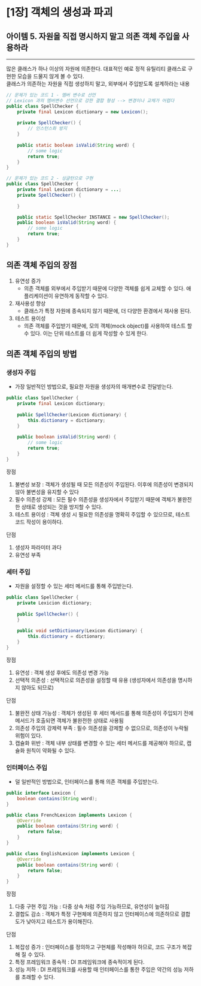 # [1장] 객체의 생성과 파괴

## 아이템 5. 자원을 직접 명시하지 말고 의존 객체 주입을 사용하라

------

많은 클래스가 하나 이상의 자원에 의존한다. 대표적인 예로 정적 유틸리티 클래스로 구현한 모습을 드물지 않게 볼 수 있다.  
클래스가 의존하는 자원을 직접 생성하지 말고, 외부에서 주입받도록 설계하라는 내용

```java
// 문제가 있는 코드 1 - 멤버 변수로 선언 
// Lexicon 과의 멤버변수 선언으로 강한 결합 형성 --> 변경이나 교체가 어렵다
public class SpellChecker {
    private final Lexicon dictionary = new Lexicon();
    
    private SpellChecker() {
        // 인스턴스화 방지
    }
    
    public static boolean isValid(String word) {
        // some logic
        return true;
    }
}

// 문제가 있는 코드 2 - 싱글턴으로 구현
public class SpellChecker {
    private final Lexicon dictionary = ...;
    private SpellChecker() {
        
    }

    public static SpellChecker INSTANCE = new SpellChecker();
    public boolean isValid(String word) {
        // some logic
        return true;
    }
}
```
## 의존 객체 주입의 장점

1. 유연성 증가
    - 의존 객체를 외부에서 주입받기 때문에 다양한 객체를 쉽게 교체할 수 있다. 애플리케이션이 유연하게 동작할 수 있다.
2. 재사용성 향상
    - 클래스가 특정 자원에 종속되지 않기 때문에, 더 다양한 환경에서 재사용 된다.
3. 테스트 용이성
    - 의존 객체를 주입받기 때문에, 모의 객체(mock object)를 사용하여 테스트 할 수 있다. 이는 단위 테스트를 더 쉽게 작성할 수 있게 한다.

## 의존 객체 주입의 방법

### 생성자 주입
- 가장 일반적인 방법으로, 필요한 자원을 생성자의 매개변수로 전달받는다.

```java
public class SpellChecker {
    private final Lexicon dictionary;
    
    public SpellChecker(Lexicon dictionary) {
        this.dictionary = dictionary;
    }
    
    public boolean isValid(String word) {
        // some logic
        return true;
    }
}
```

장점
1. 불변성 보장 : 객체가 생성될 때 모든 의존성이 주입된다. 이후에 의존성이 변경되지 않아 불변성을 유지할 수 있다
2. 필수 의존성 강제 : 모든 필수 의존성을 생성자에서 주입받기 때문에 객체가 불완전한 상태로 생성되는 것을 방지할 수 있다.
3. 테스트 용이성 : 객체 생성 시 필요한 의존성을 명확히 주입할 수 있으므로, 테스트 코드 작성이 용이하다.

단점
1. 생성자 파라미터 과다
2. 유연성 부족

### 세터 주입
- 자원을 설정할 수 있는 세터 메서드를 통해 주입받는다.

```java
public class SpellChecker {
    private Lexicion dictionary;
    
    public SpellChecker() {
    }
    
    public void setDictionary(Lexicon dictionary) {
        this.dictionary = dictionary;
    }
}
```

장점
1. 유연성 : 객체 생성 후에도 의존성 변경 가능
2. 선택적 의존성 : 선택적으로 의존성을 설정할 때 유용 (생성자에서 의존성을 명시하지 않아도 되므로)

단점
1. 불완전 상태 가능성 : 객체가 생성된 후 세터 메서드를 통해 의존성이 주입되기 전에 메서드가 호출되면 객체가 불완전한 상태로 사용됨
2. 의존성 주입의 강제력 부족 : 필수 의존성을 강제할 수 없으므로, 의존성이 누락될 위험이 있다.
3. 캡슐화 위반 : 객체 내부 상태를 변경할 수 있는 세터 메서드를 제공해야 하므로, 캡슐화 원칙이 약화될 수 있다.

### 인터페이스 주입
- 덜 일반적인 방법으로, 인터페이스를 통해 의존 객체를 주입받는다.

```java
public interface Lexicon {
    boolean contains(String word);
}

public class FrenchLexicon implements Lexicon {
    @Override
    public boolean contains(String word) {
        return false;
    }
}

public class EnglishLexicon implements Lexicon {
    @Override
    public boolean contains(String word) {
        return false;
    }
} 
```

장점
1. 다중 구현 주입 가능 : 다중 상속 처럼 주입 가능하므로, 유연성이 높아짐
2. 결합도 감소 : 객체가 특정 구현체에 의존하지 않고 인터페이스에 의존하므로 결합도가 낮아지고 테스트가 용이해진다.

단점
1. 복잡성 증가 : 인터페이스를 정의하고 구현체를 작성해야 하므로, 코드 구조가 복잡해 질 수 있다.
2. 특정 프레임워크 종속적 : DI 프레임워크에 종속적이게 된다.
3. 성능 저하 : DI 프레임워크를 사용할 때 인터페이스를 통한 주입은 약간의 성능 저하를 초래할 수 있다.

